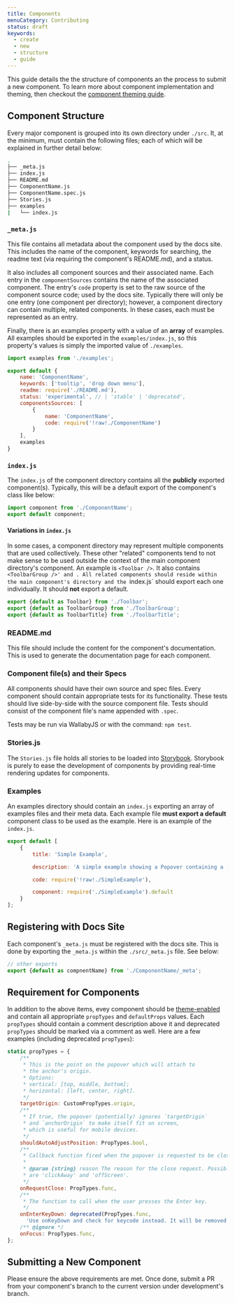```yaml
---
title: Components
menuCategory: Contributing
status: draft
keywords:
  - create
  - new
  - structure
  - guide
---
```


This guide details the the structure of components an the process to submit a new component. To learn more about component implementation and theming, then checkout the [component theming guide](/pages/Theming-Components).

## Component Structure

Every major component is grouped into its own directory under `./src`. It, at the minimum, must contain the following files; each of which will be explained in further detail below:

```bash
.
├── _meta.js
├── index.js
├── README.md
├── ComponentName.js
├── ComponentName.spec.js
├── Stories.js
├── examples
|   └── index.js
```

### `_meta.js`
This file contains all metadata about the component used by the docs site. This includes the name of the component, keywords for searching, the readme text (via requiring the component's README.md), and a status.

It also includes all component sources and their associated name. Each entry in the `componentSources` contains the name of the associated component. The entry's `code` property is set to the raw source of the component source code; used by the docs site. Typically there will only be one entry (one component per directory); however, a component directory can contain multiple, related components. In these cases, each must be represented as an entry.

Finally, there is an examples property with a value of an **array** of examples. All examples should be exported in the `examples/index.js`, so this property's values is simply the imported value of `./examples`.

```js
import examples from './examples';

export default {
    name: 'ComponentName',
    keywords: ['tooltip', 'drop down menu'],
    readme: require('./README.md'),
    status: 'experimental', // | 'stable' | 'deprecated',
    componentsSources: [
        {
            name: 'ComponentName',
            code: require('!raw!./ComponentName')
        }
    ],
    examples
}
```

### `index.js`
The `index.js` of the component directory contains all the **publicly** exported component(s). Typically, this will be a default export of the component's class like below:

```js
import component from './ComponentName';
export default component;
```

#### Variations in `index.js`
In some cases, a component directory may represent multiple components that are used collectively. These other "related" components tend to not make sense to be used outside the context of the main component directory's component. An example is `<Toolbar />`. It also  contains `<ToolbarGroup />' and `<ToolbarTitle />`. All related components should reside within the main component's directory and the `index.js` should export each one individually. It should **not** export a default.

```js
export {default as Toolbar} from './Toolbar';
export {default as ToolbarGroup} from './ToolbarGroup';
export {default as ToolbarTitle} from './ToolbarTitle';
```

### README.md
This file should include the content for the component's documentation. This is used to generate the documentation page for each component.

### Component file(s) and their Specs
All components should have their own source and spec files. Every component should contain appropriate tests for its functionality. These tests should live side-by-side with the source component file. Tests should consist of the component file's name appended with `.spec`.

Tests may be run via WallabyJS or with the command: `npm test`.

### Stories.js
The `Stories.js` file holds all stories to be loaded into [Storybook](https://github.com/kadirahq/react-storybook). Storybook is purely to ease the development of components by providing real-time rendering updates for components.

### Examples
An examples directory should contain an `index.js` exporting an array of examples files and their meta data. Each example file **must export a default** component class to be used as the example. Here is an example of the `index.js`.

```js
export default [
    {
        title: 'Simple Example',

        description: 'A simple example showing a Popover containing a [Menu](/#/components/menu). It can be also closed by clicking away from the Popover.',

        code: require('!raw!./SimpleExample'),

        component: require('./SimpleExample').default
    }
];
```

## Registering with Docs Site
Each component's `_meta.js` must be registered with the docs site. This is done by exporting the `_meta.js` within the `./src/_meta.js` file. See below:

```js
// other exports
export {default as compnentName} from './ComponentName/_meta';
```

## Requirement for Components
In addition to the above items, evey component should be [theme-enabled](/pages/Theming-Components) and contain all appropriate `propTypes` and `defaultProps` values. Each `propTypes` should contain a comment description above it and deprecated `propTypes` should be marked via a comment as well. Here are a few examples (including deprecated `propTypes`):

```js
static propTypes = {
    /**
     * This is the point on the popover which will attach to
     * the anchor's origin.
     * Options:
     * vertical: [top, middle, bottom];
     * horizontal: [left, center, right].
     */
    targetOrigin: CustomPropTypes.origin,
    /**
     * If true, the popover (potentially) ignores `targetOrigin`
     * and `anchorOrigin` to make itself fit on screen,
     * which is useful for mobile devices.
     */
    shouldAutoAdjustPosition: PropTypes.bool,
    /**
     * Callback function fired when the popover is requested to be closed.
     *
     * @param {string} reason The reason for the close request. Possibles values
     * are 'clickAway' and 'offScreen'.
     */
    onRequestClose: PropTypes.func,
    /**
     * The function to call when the user presses the Enter key.
     */
    onEnterKeyDown: deprecated(PropTypes.func,
      'Use onKeyDown and check for keycode instead. It will be removed with v0.16.0.'),
    /** @ignore */
    onFocus: PropTypes.func,
};
```

## Submitting a New Component
Please ensure the above requirements are met. Once done, submit a PR from your component's branch to the current version under development's branch.
